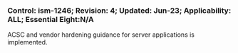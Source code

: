 ### Control: ism-1246; Revision: 4; Updated: Jun-23; Applicability: ALL; Essential Eight:N/A
<p>ACSC and vendor hardening guidance for server applications is implemented.</p>